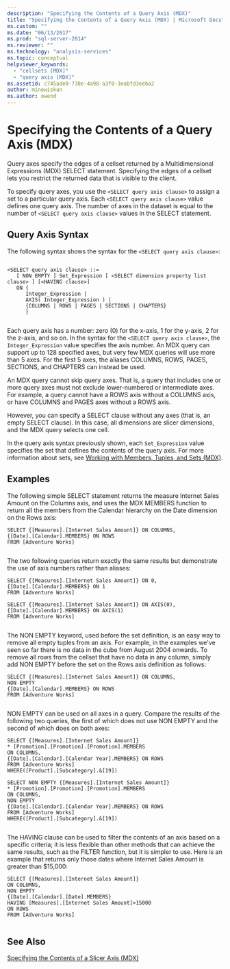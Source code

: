 ```yaml
---
description: "Specifying the Contents of a Query Axis (MDX)"
title: "Specifying the Contents of a Query Axis (MDX) | Microsoft Docs"
ms.custom: ""
ms.date: "06/13/2017"
ms.prod: "sql-server-2014"
ms.reviewer: ""
ms.technology: "analysis-services"
ms.topic: conceptual
helpviewer_keywords: 
  - "cellsets [MDX]"
  - "query axis [MDX]"
ms.assetid: c745ade0-738e-4a98-a3f0-3eabfd3eeba2
author: minewiskan
ms.author: owend
---
```

# Specifying the Contents of a Query Axis (MDX)
  Query axes specify the edges of a cellset returned by a Multidimensional Expressions (MDX) SELECT statement. Specifying the edges of a cellset lets you restrict the returned data that is visible to the client.  
  
 To specify query axes, you use the `<SELECT query axis clause>` to assign a set to a particular query axis. Each `<SELECT query axis clause>` value defines one query axis. The number of axes in the dataset is equal to the number of `<SELECT query axis clause>` values in the SELECT statement.  
  
## Query Axis Syntax  
 The following syntax shows the syntax for the `<SELECT query axis clause>`:  
  
```  
  
<SELECT query axis clause> ::=  
   [ NON EMPTY ] Set_Expression [ <SELECT dimension property list clause> ] [<HAVING clause>]  
   ON {  
      Integer_Expression |   
      AXIS( Integer_Expression ) |   
      {COLUMNS | ROWS | PAGES | SECTIONS | CHAPTERS}     
      }  
  
```  
  
 Each query axis has a number: zero (0) for the x-axis, 1 for the y-axis, 2 for the z-axis, and so on. In the syntax for the `<SELECT query axis clause>`, the `Integer_Expression` value specifies the axis number. An MDX query can support up to 128 specified axes, but very few MDX queries will use more than 5 axes. For the first 5 axes, the aliases COLUMNS, ROWS, PAGES, SECTIONS, and CHAPTERS can instead be used.  
  
 An MDX query cannot skip query axes. That is, a query that includes one or more query axes must not exclude lower-numbered or intermediate axes. For example, a query cannot have a ROWS axis without a COLUMNS axis, or have COLUMNS and PAGES axes without a ROWS axis.  
  
 However, you can specify a SELECT clause without any axes (that is, an empty SELECT clause). In this case, all dimensions are slicer dimensions, and the MDX query selects one cell.  
  
 In the query axis syntax previously shown, each `Set_Expression` value specifies the set that defines the contents of the query axis. For more information about sets, see [Working with Members, Tuples, and Sets &#40;MDX&#41;](working-with-members-tuples-and-sets-mdx.md).  
  
## Examples  
 The following simple SELECT statement returns the measure Internet Sales Amount on the Columns axis, and uses the MDX MEMBERS function to return all the members from the Calendar hierarchy on the Date dimension on the Rows axis:  
  
```  
SELECT {[Measures].[Internet Sales Amount]} ON COLUMNS,  
{[Date].[Calendar].MEMBERS} ON ROWS  
FROM [Adventure Works]  
  
```  
  
 The two following queries return exactly the same results but demonstrate the use of axis numbers rather than aliases:  
  
```  
SELECT {[Measures].[Internet Sales Amount]} ON 0,  
{[Date].[Calendar].MEMBERS} ON 1  
FROM [Adventure Works]  
  
SELECT {[Measures].[Internet Sales Amount]} ON AXIS(0),  
{[Date].[Calendar].MEMBERS} ON AXIS(1)  
FROM [Adventure Works]  
  
```  
  
 The NON EMPTY keyword, used before the set definition, is an easy way to remove all empty tuples from an axis. For example, in the examples we've seen so far there is no data in the cube from August 2004 onwards. To remove all rows from the cellset that have no data in any column, simply add NON EMPTY before the set on the Rows axis definition as follows:  
  
```  
SELECT {[Measures].[Internet Sales Amount]} ON COLUMNS,  
NON EMPTY  
{[Date].[Calendar].MEMBERS} ON ROWS  
FROM [Adventure Works]  
  
```  
  
 NON EMPTY can be used on all axes in a query. Compare the results of the following two queries, the first of which does not use NON EMPTY and the second of which does on both axes:  
  
```  
SELECT {[Measures].[Internet Sales Amount]}   
* [Promotion].[Promotion].[Promotion].MEMBERS  
ON COLUMNS,  
{[Date].[Calendar].[Calendar Year].MEMBERS} ON ROWS  
FROM [Adventure Works]  
WHERE([Product].[Subcategory].&[19])  
  
SELECT NON EMPTY {[Measures].[Internet Sales Amount]}   
* [Promotion].[Promotion].[Promotion].MEMBERS  
ON COLUMNS,  
NON EMPTY  
{[Date].[Calendar].[Calendar Year].MEMBERS} ON ROWS  
FROM [Adventure Works]  
WHERE([Product].[Subcategory].&[19])  
  
```  
  
 The HAVING clause can be used to filter the contents of an axis based on a specific criteria; it is less flexible than other methods that can achieve the same results, such as the FILTER function, but it is simpler to use. Here is an example that returns only those dates where Internet Sales Amount is greater than $15,000:  
  
```  
SELECT {[Measures].[Internet Sales Amount]}   
ON COLUMNS,  
NON EMPTY  
{[Date].[Calendar].[Date].MEMBERS}   
HAVING [Measures].[Internet Sales Amount]>15000  
ON ROWS  
FROM [Adventure Works]  
  
```  
  
## See Also  
 [Specifying the Contents of a Slicer Axis &#40;MDX&#41;](mdx-query-and-slicer-axes-specify-the-contents-of-a-slicer-axis.md)  
  
  
